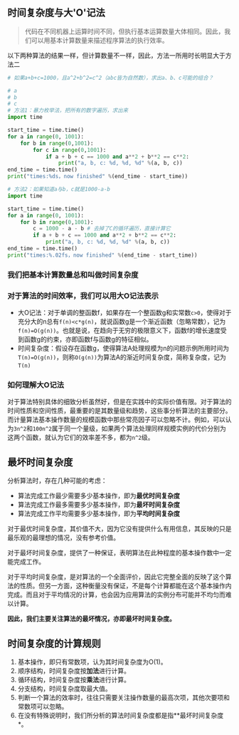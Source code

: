 ## 时间复杂度与大'O'记法
> 代码在不同机器上运算时间不同，但执行基本运算数量大体相同。因此，我们可以用基本计算数量来描述程序算法的执行效率。

以下两种算法的结果一样，但计算数量不一样，因此，方法一所用时长明显大于方法二
```python
# 如果a+b+c=1000，且a^2+b^2=c^2（abc皆为自然数），求出a、b、c可能的组合？

# a
# b
# c
# 方法1：暴力枚举法，把所有的数字遍历，求出来
import time

start_time = time.time()
for a in range(0, 1001):
    for b in range(0,1001):
        for c in range(0,1001):
            if a + b + c == 1000 and a**2 + b**2 == c**2:
                print("a, b, c: %d, %d, %d" %(a, b, c))
end_time = time.time()
print("times:%ds，now finished" %(end_time - start_time))
```
```python
# 方法2：如果知道a与b，c就是1000-a-b
import time

start_time = time.time()
for a in range(0, 1001):
    for b in range(0,1001):
        c = 1000 - a - b # 去掉了C的循环遍历，直接计算它
        if a + b + c == 1000 and a**2 + b**2 == c**2:
            print("a, b, c: %d, %d, %d" %(a, b, c))
end_time = time.time()
print("times:%.02fs，now finished" %(end_time - start_time))
```
### 我们把基本计算数量总和叫做时间复杂度
### 对于算法的时间效率，我们可以用**大O记法**表示
- 大O记法：对于单调的整函数f，如果存在一个整函数g和实常数`c>0`，使得对于充分大的n总有`f(n)<c*g(n)`，就说函数g是一个渐近函数（忽略常数），记为`f(n)=O(g(n))`。也就是说，在趋向于无穷的极限意义下，函数f的增长速度受到函数g的约束，亦即函数f与函数g的特征相似。
- 时间复杂度：假设存在函数g，使得算法A处理规模为n的问题示例所用时间为`T(n)=O(g(n))`，则称`O(g(n))`为算法A的渐近时间复杂度，简称复杂度，记为`T(n)`
### 如何理解大O记法
对于算法特别具体的细致分析虽然好，但是在实践中的实际价值有限。对于算法的时间性质和空间性质，最重要的是其数量级和趋势，这些事分析算法的主要部分。而计量算法基本操作数量的规模函数中那些常亮因子可以忽略不计。例如，可以认为`3n^2`和`100n^2`属于同一个量级，如果两个算法处理同样规模实例的代价分别为这两个函数，就认为它们的效率差不多，都为`n^2`级。
## 最坏时间复杂度
分析算法时，存在几种可能的考虑：
- 算法完成工作最少需要多少基本操作，即为**最优时间复杂度**
- 算法完成工作最多需要多少基本操作，即为**最坏时间复杂度**
- 算法完成工作平均需要多少基本操作，即为**平均时间复杂度**

对于最优时间复杂度，其价值不大，因为它没有提供什么有用信息，其反映的只是最乐观的最理想的情况，没有参考价值。

对于最坏时间复杂度，提供了一种保证，表明算法在此种程度的基本操作数中一定能完成工作。

对于平均时间复杂度，是对算法的一个全面评价，因此它完整全面的反映了这个算法的性质。但另一方面，这种衡量没有保证，不是每个计算都能在这个基本操作内完成。而且对于平均情况的计算，也会因为应用算法的实例分布可能并不均匀而难以计算。

**因此，我们主要关注算法的最坏情况，亦即最坏时间复杂度。**
## 时间复杂度的计算规则
1. 基本操作，即只有常数项，认为其时间复杂度为O(1)。
2. 顺序结构，时间复杂度按**加法**进行计算。
3. 循环结构，时间复杂度按**乘法**进行计算。
4. 分支结构，时间复杂度取最大值。
5. 判断一个算法的效率时，往往只需要关注操作数量的最高次项，其他次要项和常数项可以忽略。
6. 在没有特殊说明时，我们所分析的算法时间复杂度都是指**最坏时间复杂度*。